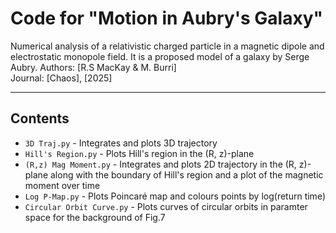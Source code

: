 # Code for "Motion in Aubry's Galaxy"
Numerical analysis of a relativistic charged particle in a magnetic dipole and electrostatic monopole field.  It is a proposed model of a galaxy by Serge Aubry. 
Authors: [R.S MacKay & M. Burri]  
Journal: [Chaos], [2025]

---

## Contents
- `3D Traj.py` -  Integrates and plots 3D trajectory 
- `Hill's Region.py` - Plots Hill's region in the (R, z)-plane
- `(R,z) Mag Moment.py` - Integrates and plots 2D trajectory in the (R, z)- plane along with the boundary of Hill's region and a plot of the magnetic moment over time 
- `Log P-Map.py` - Plots Poincaré map and colours points by log(return time)
- `Circular Orbit Curve.py` - Plots curves of circular orbits in paramter space for the background of Fig.7
